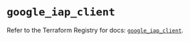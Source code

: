 # `google_iap_client`

Refer to the Terraform Registry for docs: [`google_iap_client`](https://registry.terraform.io/providers/hashicorp/google-beta/6.18.0/docs/resources/google_iap_client).
